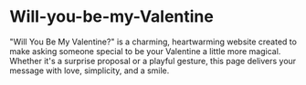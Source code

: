 # Will-you-be-my-Valentine
"Will You Be My Valentine?" is a charming, heartwarming website created to make asking someone special to be your Valentine a little more magical. Whether it's a surprise proposal or a playful gesture, this page delivers your message with love, simplicity, and a smile.

